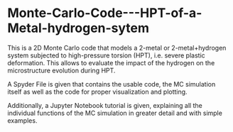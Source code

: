 # Monte-Carlo-Code---HPT-of-a-Metal-hydrogen-sytem

This is a 2D Monte Carlo code that models a 2-metal or 2-metal+hydrogen system subjected to high-pressure torsion (HPT), i.e. severe plastic deformation.
This allows to evaluate the impact of the hydrogen on the microstructure evolution during HPT. 

A Spyder File is given that contains the usable code, the MC simulation itself as well as the code for proper visualization and plotting.

Additionally, a Jupyter Notebook tutorial is given, explaining all the individual functions of the MC simulation in greater detail and with simple examples.
